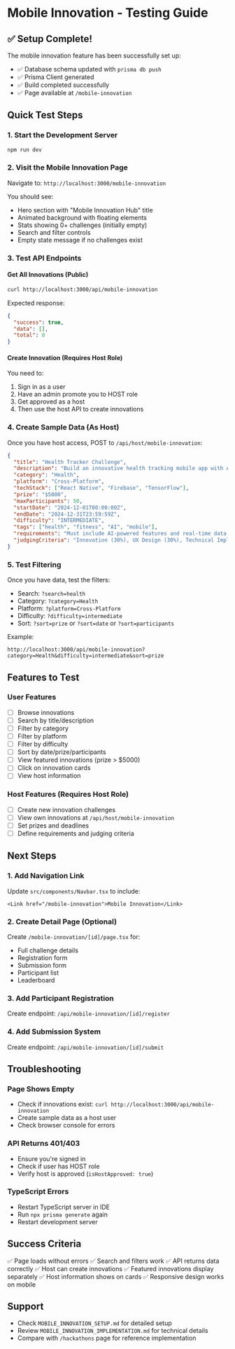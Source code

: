 # Mobile Innovation - Testing Guide

## ✅ Setup Complete!

The mobile innovation feature has been successfully set up:
- ✅ Database schema updated with `prisma db push`
- ✅ Prisma Client generated
- ✅ Build completed successfully
- ✅ Page available at `/mobile-innovation`

## Quick Test Steps

### 1. Start the Development Server
```bash
npm run dev
```

### 2. Visit the Mobile Innovation Page
Navigate to: `http://localhost:3000/mobile-innovation`

You should see:
- Hero section with "Mobile Innovation Hub" title
- Animated background with floating elements
- Stats showing 0+ challenges (initially empty)
- Search and filter controls
- Empty state message if no challenges exist

### 3. Test API Endpoints

#### Get All Innovations (Public)
```bash
curl http://localhost:3000/api/mobile-innovation
```

Expected response:
```json
{
  "success": true,
  "data": [],
  "total": 0
}
```

#### Create Innovation (Requires Host Role)
You need to:
1. Sign in as a user
2. Have an admin promote you to HOST role
3. Get approved as a host
4. Then use the host API to create innovations

### 4. Create Sample Data (As Host)

Once you have host access, POST to `/api/host/mobile-innovation`:

```json
{
  "title": "Health Tracker Challenge",
  "description": "Build an innovative health tracking mobile app with AI-powered insights",
  "category": "Health",
  "platform": "Cross-Platform",
  "techStack": ["React Native", "Firebase", "TensorFlow"],
  "prize": "$5000",
  "maxParticipants": 50,
  "startDate": "2024-12-01T00:00:00Z",
  "endDate": "2024-12-31T23:59:59Z",
  "difficulty": "INTERMEDIATE",
  "tags": ["health", "fitness", "AI", "mobile"],
  "requirements": "Must include AI-powered features and real-time data tracking",
  "judgingCriteria": "Innovation (30%), UX Design (30%), Technical Implementation (40%)"
}
```

### 5. Test Filtering

Once you have data, test the filters:
- Search: `?search=health`
- Category: `?category=Health`
- Platform: `?platform=Cross-Platform`
- Difficulty: `?difficulty=intermediate`
- Sort: `?sort=prize` or `?sort=date` or `?sort=participants`

Example:
```
http://localhost:3000/api/mobile-innovation?category=Health&difficulty=intermediate&sort=prize
```

## Features to Test

### User Features
- [ ] Browse innovations
- [ ] Search by title/description
- [ ] Filter by category
- [ ] Filter by platform
- [ ] Filter by difficulty
- [ ] Sort by date/prize/participants
- [ ] View featured innovations (prize > $5000)
- [ ] Click on innovation cards
- [ ] View host information

### Host Features (Requires Host Role)
- [ ] Create new innovation challenges
- [ ] View own innovations at `/api/host/mobile-innovation`
- [ ] Set prizes and deadlines
- [ ] Define requirements and judging criteria

## Next Steps

### 1. Add Navigation Link
Update `src/components/Navbar.tsx` to include:
```tsx
<Link href="/mobile-innovation">Mobile Innovation</Link>
```

### 2. Create Detail Page (Optional)
Create `/mobile-innovation/[id]/page.tsx` for:
- Full challenge details
- Registration form
- Submission form
- Participant list
- Leaderboard

### 3. Add Participant Registration
Create endpoint: `/api/mobile-innovation/[id]/register`

### 4. Add Submission System
Create endpoint: `/api/mobile-innovation/[id]/submit`

## Troubleshooting

### Page Shows Empty
- Check if innovations exist: `curl http://localhost:3000/api/mobile-innovation`
- Create sample data as a host user
- Check browser console for errors

### API Returns 401/403
- Ensure you're signed in
- Check if user has HOST role
- Verify host is approved (`isHostApproved: true`)

### TypeScript Errors
- Restart TypeScript server in IDE
- Run `npx prisma generate` again
- Restart development server

## Success Criteria

✅ Page loads without errors
✅ Search and filters work
✅ API returns data correctly
✅ Host can create innovations
✅ Featured innovations display separately
✅ Host information shows on cards
✅ Responsive design works on mobile

## Support

- Check `MOBILE_INNOVATION_SETUP.md` for detailed setup
- Review `MOBILE_INNOVATION_IMPLEMENTATION.md` for technical details
- Compare with `/hackathons` page for reference implementation
